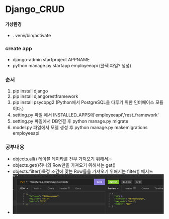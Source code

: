 # Django_CRUD


#### 가상환경
- . venv/bin/activate


### create app
- django-admin startproject APPNAME
- python manage.py startapp employeeapi (플젝 파일? 생성)


### 순서
1. pip install django
2. pip install djangorestframework
3. pip install psycopg2 (Python에서 PostgreSQL을 다루기 위한 인터페이스 모듈이다.)
4. setting.py 파일 에서 INSTALLED_APPS에'employeeapi','rest_framework' 
5. setting.py 파일에서 DB연결 후 python manage.py migrate
6. model.py 파일에서 모델 생성 후 python manage.py makemigrations employeeapi


### 공부내용
- objects.all() 테이블 데이타를 전부 가져오기 위해서는
- objects.get()하나의 Row만을 가져오기 위해서는 get()
- objects.filter()특정 조건에 맞는 Row들을 가져오기 위해서는 filter() 메서드
- ![img.png](img.png)